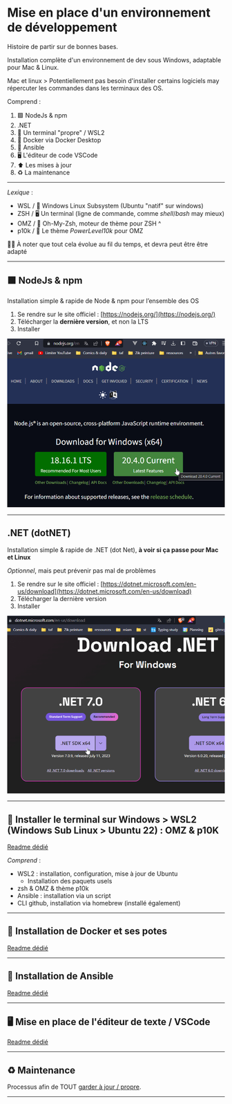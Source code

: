 # Mise en place d'un environnement de développement

Histoire de partir sur de bonnes bases.

Installation complète d'un environnement de dev sous Windows, adaptable pour Mac & Linux.

Mac et linux > Potentiellement pas besoin d'installer certains logiciels may répercuter les commandes dans les terminaux des OS.

Comprend :

1. 🟩 NodeJs & npm
2. .NET
3. 🐧 Un terminal "propre" / WSL2
4. 🐳 Docker via Docker Desktop
5. 🤖 Ansible
6. 🖥️ L'éditeur de code VSCode
7. ⬆️ Les mises à jour
8. ♻️ La maintenance

---

*Lexique* :

- WSL / 🐧 Windows Linux Subsystem (Ubuntu "natif" sur windows)
- ZSH / 🖥️ Un terminal (ligne de commande, comme *shell*/*bash* may mieux)
- OMZ / 💅 Oh-My-Zsh, moteur de thème pour ZSH ^
- p10k / 🐲 Le thème *PowerLevel10k* pour OMZ

🚨👴 À noter que tout cela évolue au fil du temps, et devra peut être être adapté

---

## 🟩 NodeJs & npm

Installation simple & rapide de Node & npm pour l’ensemble des OS

1. Se rendre sur le site officiel : [https://nodejs.org/](https://nodejs.org/)
2. Télécharger la **dernière version**, et non la LTS
3. Installer

![Installation de NodeJs](./docs/images/nodejs.png)

---

## .NET (dotNET)

Installation simple & rapide de .NET (dot Net), **à voir si ça passe pour Mac et Linux**

*Optionnel*, mais peut prévenir pas mal de problèmes

1. Se rendre sur le site officiel : [https://dotnet.microsoft.com/en-us/download](https://dotnet.microsoft.com/en-us/download)
2. Télécharger la dernière version
3. Installer

![Installation de .NET](./docs/images/dotnet.png)

---

## 🐧 Installer le terminal sur Windows > WSL2 (Windows Sub Linux > Ubuntu 22) : OMZ & p10K

[Readme dédié](01-terminal/README.md)

*Comprend* :

- WSL2 : installation, configuration, mise à jour de Ubuntu
  - Installation des paquets usels
- zsh & OMZ & thème p10k
- Ansible : installation via un script
- CLI github, installation via homebrew (installé également)

---

## 🐳 Installation de Docker et ses potes

[Readme dédié](02-docker/README.md)

---

## 🤖 Installation de Ansible

[Readme dédié](03-ansible/README.md)

---

## 🖥️ Mise en place de l'éditeur de texte / VSCode

[Readme dédié](04-vscode/README.md)

---

## ♻️ Maintenance

Processus afin de TOUT [garder à jour / propre](./maintenance.md).

---
